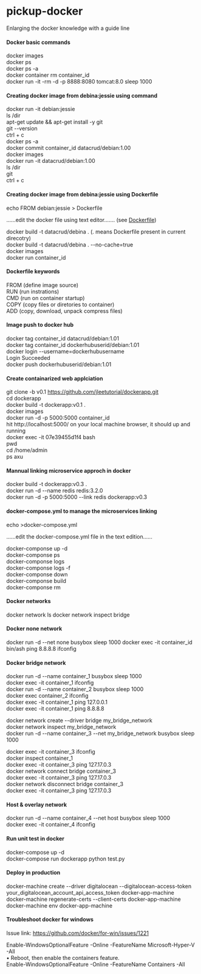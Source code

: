 # pickup-docker
Enlarging the docker knowledge with a guide line

#### Docker basic commands
docker images <br/>
docker ps <br/>
docker ps -a <br/>
docker container rm container_id <br/> 
docker run -it -rm -d -p 8888:8080 tomcat:8.0 sleep 1000

#### Creating docker image from debina:jessie using command
docker run -it debian:jessie <br/>
ls /dir <br/>
apt-get update && apt-get install -y git <br/>
git --version <br/>
ctrl + c <br/>
docker ps -a <br/>
docker commit container_id datacrud/debian:1.00 <br/>
docker images <br/>
docker run -it datacrud/debian:1.00 <br/>
ls /dir <br/>
git <br/>
ctrl + c <br/>

#### Creating docker image from debina:jessie using Dockerfile
echo FROM debian:jessie > Dockerfile <br/>

......edit the docker file using text editor....... (see <a href="https://github.com/sabbiryan/pickup-docker/blob/master/Dockerfile">Dockerfile</a>) <br/>

docker build -t datacrud/debina . (. means Dockerfile present in current direcotry) <br/>
docker build -t datacrud/debina . --no-cache=true <br/>
docker images <br/>
docker run container_id

#### Dockerfile keywords
FROM (define image source) <br/>
RUN (run instrations) <br/>
CMD (run on container startup) <br/>
COPY (copy files or diretories to container) <br/>
ADD (copy, download, unpack compress files)

#### Image push to docker hub
docker tag container_id datacrud/debian:1.01 <br/>
docker tag container_id dockerhubuserid/debian:1.01 <br/>
docker login --username=dockerhubusername <br/>
Login Succeeded <br/>
docker push dockerhubuserid/debian:1.01

#### Create containarized web applciation
git clone -b v0.1 https://github.com/jleetutorial/dockerapp.git <br/>
cd dockerapp <br/>
docker build -t dockerapp:v0.1 .<br/>
docker images <br/>
docker run -d -p 5000:5000 container_id <br/>
hit http://localhost:5000/ on your local machine browser, it should up and running <br/>
docker exec -it 07e39455d1f4 bash <br/>
pwd  <br/>
cd /home/admin  <br/>
ps axu  <br/>


#### Mannual linking microservice approch in docker
docker build -t dockerapp:v0.3 . <br/>
docker run -d --name redis redis:3.2.0  <br/>
docker run -d -p 5000:5000 --link redis  dockerapp:v0.3 <br/>

#### docker-compose.yml to manage the microservices linking
echo >docker-compose.yml <br/>

......edit the docker-compose.yml file in the text edition...... <br/>

docker-componse up -d<br/>
docker-componse ps<br/>
docker-componse logs<br/>
docker-componse logs -f<br/>
docker-componse down<br/>
docker-componse build<br/>
docker-componse rm <br/> 

#### Docker networks
docker network ls
docker network inspect bridge

#### Docker none network
docker run -d --net none busybox sleep 1000
docker exec -it container_id bin/ash
ping 8.8.8.8
ifconfig

#### Docker bridge network
docker run -d --name container_1 busybox sleep 1000 <br/> 
docker exec -it container_1 ifconfig <br/> 
docker run -d --name container_2 busybox sleep 1000 <br/> 
docker exec container_2 ifconfig <br/> 
docker exec -it container_1 ping 127.0.0.1 <br/> 
docker exec -it container_1 ping 8.8.8.8 <br/> 

docker network create --driver bridge my_bridge_network <br/> 
docker network inspect my_bridge_network <br/> 
docker run -d --name container_3 --net my_bridge_network busybox sleep 1000 <br/> 

docker exec -it container_3 ifconfig <br/> 
docker inspect container_1 <br/> 
docker exec -it container_3 ping 127.17.0.3 <br/> 
docker network connect bridge container_3 <br/> 
docker exec -it container_3 ping 127.17.0.3 <br/> 
docker network disconnect bridge container_3 <br/> 
docker exec -it container_3 ping 127.17.0.3 <br/> 

#### Host & overlay network
docker run -d --name container_4 --net host busybox sleep 1000 <br/> 
docker exec -it container_4 ifconfig <br/> 

#### Run unit test in docker
docker-compose up -d <br/> 
docker-compose run dockerapp python test.py <br/> 

#### Deploy in production
docker-machine create --driver digitalocean --digitalocean-access-token your_digitalocean_account_api_access_token docker-app-machine <br/>
docker-machine regenerate-certs --client-certs docker-app-machine </br>
docker-machine env docker-app-machine </br>


#### Troubleshoot docker for windows

Issue link: https://github.com/docker/for-win/issues/1221 <br/>

Enable-WindowsOptionalFeature -Online -FeatureName Microsoft-Hyper-V -All <br/>
• Reboot, then enable the containers feature. <br/>
Enable-WindowsOptionalFeature -Online -FeatureName Containers -All <br/>
